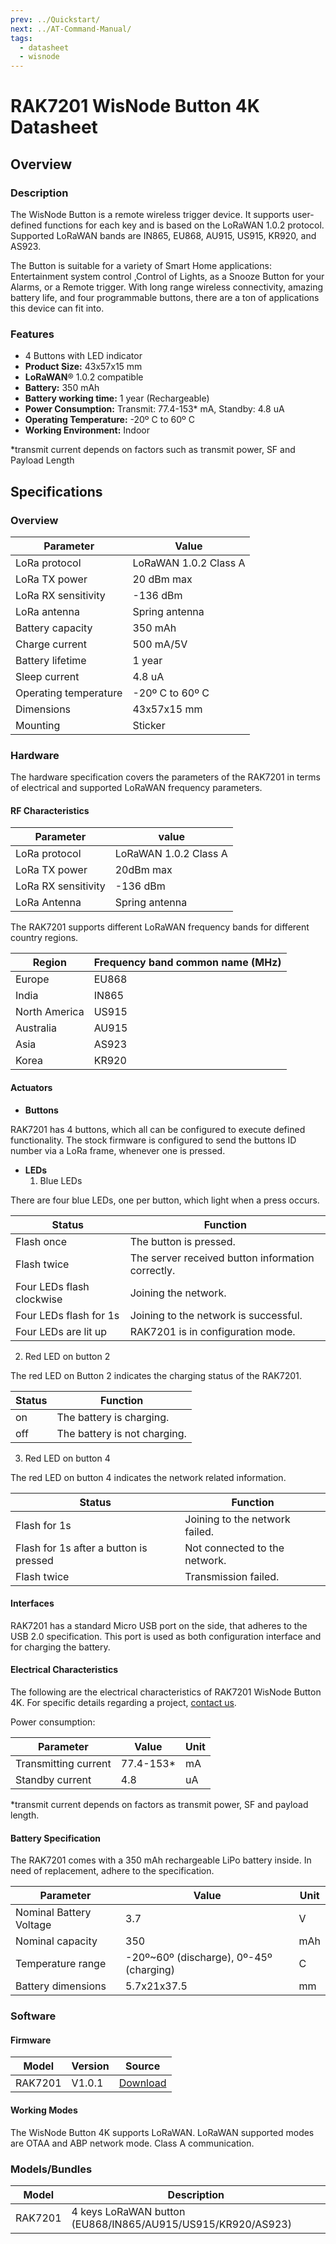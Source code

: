 ```yaml
---
prev: ../Quickstart/
next: ../AT-Command-Manual/
tags:
  - datasheet
  - wisnode
---
```


# RAK7201 WisNode Button 4K Datasheet

## Overview

### Description

The WisNode Button is a remote wireless trigger device. It supports user-defined functions for each key and is based on the LoRaWAN 1.0.2 protocol. Supported LoRaWAN bands are IN865, EU868, AU915, US915, KR920, and AS923.

The Button is suitable for a variety of Smart Home applications: Entertainment system control ,Control of Lights, as a Snooze Button for your Alarms, or a Remote trigger. With long range wireless connectivity, amazing battery life, and four programmable buttons, there are a ton of applications this device can fit into.

<rk-img
  src="/assets/images/wisnode/rak7201/datasheet/1.png"
  width="50%"
  caption="RAK7201 WisNode Button 4k"
/>

### Features

- 4 Buttons with LED indicator
- **Product Size:** 43x57x15 mm
- **LoRaWAN**® 1.0.2 compatible
- **Battery:** 350 mAh
- **Battery working time:** 1 year (Rechargeable)
- **Power Consumption:** Transmit: 77.4-153* mA, Standby: 4.8 uA
- **Operating Temperature:** -20º C to 60º C
- **Working Environment:** Indoor

*transmit current depends on factors such as transmit power, SF and Payload Length

## Specifications

### Overview

| Parameter             | Value                 |
| --------------------- | --------------------- |
| LoRa protocol         | LoRaWAN 1.0.2 Class A |
| LoRa TX power         | 20 dBm max            |
| LoRa RX sensitivity   | -136 dBm              |
| LoRa antenna          | Spring antenna        |
| Battery capacity      | 350 mAh               |
| Charge current        | 500 mA/5V             |
| Battery lifetime      | 1 year                |
| Sleep current         | 4.8 uA                |
| Operating temperature | -20º C to 60º C       |
| Dimensions            | 43x57x15 mm           |
| Mounting              | Sticker               |

<rk-img
  src="/assets/images/wisnode/rak7201/datasheet/2.png"
  width="70%"
  caption="Typical deployment scenario"
/>

### Hardware

The hardware specification covers the parameters of the RAK7201 in terms of electrical and supported LoRaWAN frequency parameters.

#### RF Characteristics

| Parameter           | value                 |
| ------------------- | --------------------- |
| LoRa protocol       | LoRaWAN 1.0.2 Class A |
| LoRa TX power       | 20dBm max             |
| LoRa RX sensitivity | -136 dBm              |
| LoRa Antenna        | Spring antenna        |

The RAK7201 supports different LoRaWAN frequency bands for different country regions.

| Region        | Frequency band common name (MHz) |
| ------------- | -------------------------------- |
| Europe        | EU868                            |
| India         | IN865                            |
| North America | US915                            |
| Australia     | AU915                            |
| Asia          | AS923                            |
| Korea         | KR920                            |

#### Actuators

<rk-img
  src="/assets/images/wisnode/rak7201/datasheet/3.png"
  width="50%"
  caption="RAK7201 buttons and LEDs"
/>

- **Buttons**

RAK7201 has 4 buttons, which all can be configured to execute defined functionality. The stock firmware is configured to send the buttons ID number via a LoRa frame, whenever one is pressed.

- **LEDs**
  1. Blue LEDs

There are four blue LEDs, one per button, which light when a press occurs.

| Status                    | Function                                          |
| ------------------------- | ------------------------------------------------- |
| Flash once                | The button is pressed.                            |
| Flash twice               | The server received button information correctly. |
| Four LEDs flash clockwise | Joining the network.                              |
| Four LEDs flash for 1s    | Joining to the network is successful.             |
| Four LEDs are lit up      | RAK7201 is in configuration mode.                 |

2. Red LED on button 2

The red LED on Button 2 indicates the charging status of the RAK7201.

| Status | Function                     |
| ------ | ---------------------------- |
| on     | The battery is charging.     |
| off    | The battery is not charging. |

3. Red LED on button 4

The red LED on button 4 indicates the network related information.

| Status                                 | Function                       |
| -------------------------------------- | ------------------------------ |
| Flash for 1s                           | Joining to the network failed. |
| Flash for 1s after a button is pressed | Not connected to the network.  |
| Flash twice                            | Transmission failed.           |

#### Interfaces

RAK7201 has a standard Micro USB port on the side, that adheres to the USB 2.0 specification. This port is used as both configuration interface and for charging the battery.

#### Electrical Characteristics

The following are the electrical characteristics of RAK7201 WisNode Button 4K. For specific details regarding a project, [contact us](mailto:support@rakwireless.com).

Power consumption:

| Parameter            | Value      | Unit |
| -------------------- | ---------- | ---- |
| Transmitting current | 77.4-153\* | mA   |
| Standby current      | 4.8        | uA   |

\*transmit current depends on factors as transmit power, SF and payload length.

#### Battery Specification

The RAK7201 comes with a 350 mAh rechargeable LiPo battery inside. In need of replacement, adhere to the specification.

| Parameter               | Value                                   | Unit |
| ----------------------- | --------------------------------------- | ---- |
| Nominal Battery Voltage | 3.7                                     | V    |
| Nominal capacity        | 350                                     | mAh  |
| Temperature range       | -20º~60º (discharge), 0º-45º (charging) | C    |
| Battery dimensions      | 5.7x21x37.5                             | mm   |

### Software

#### Firmware

| Model   | Version | Source                                                                                          |
| ------- | ------- | ----------------------------------------------------------------------------------------------- |
| RAK7201 | V1.0.1  | [Download](https://downloads.rakwireless.com/LoRa/RAK7201/Firmware/RAK7201_Latest_Firmware.zip) |

#### Working Modes

The WisNode Button 4K supports LoRaWAN. LoRaWAN supported modes are OTAA and ABP network mode. Class A communication.

### Models/Bundles

| Model   | Description                                                 |
| ------- | ----------------------------------------------------------- |
| RAK7201 | 4 keys LoRaWAN button (EU868/IN865/AU915/US915/KR920/AS923) |
